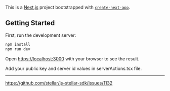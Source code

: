 This is a [Next.js](https://nextjs.org) project bootstrapped with [`create-next-app`](https://nextjs.org/docs/app/api-reference/cli/create-next-app).

## Getting Started

First, run the development server:

```bash
npm install
npm run dev
```

Open [https://localhost:3000](https://localhost:3000) with your browser to see the result.

Add your public key and server id values in serverActions.tsx file.

---

https://github.com/stellar/js-stellar-sdk/issues/1132
